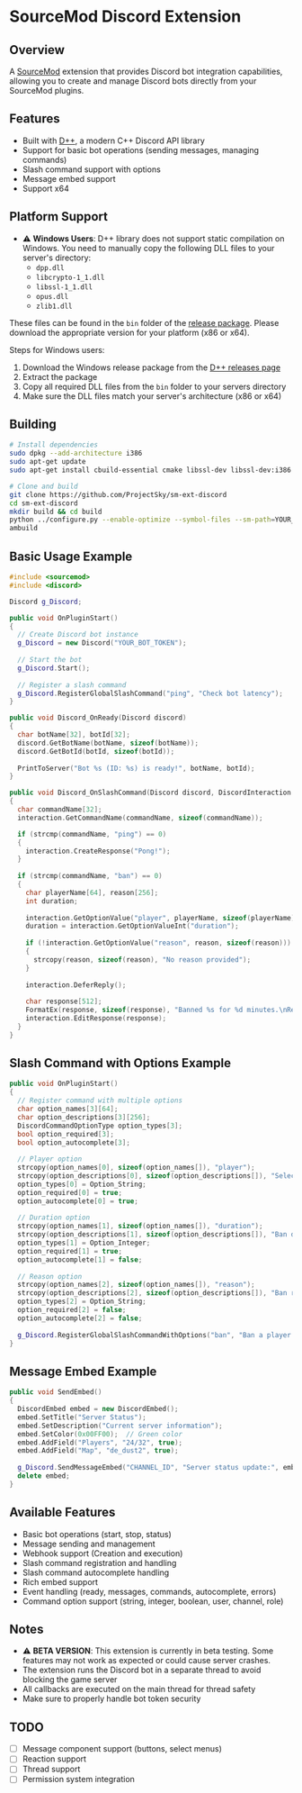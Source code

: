 # SourceMod Discord Extension

## Overview
A [SourceMod](http://www.sourcemod.net/) extension that provides Discord bot integration capabilities, allowing you to create and manage Discord bots directly from your SourceMod plugins.

## Features
* Built with [D++](https://github.com/brainboxdotcc/DPP), a modern C++ Discord API library
* Support for basic bot operations (sending messages, managing commands)
* Slash command support with options
* Message embed support
* Support x64

## Platform Support
* ⚠️ **Windows Users**: D++ library does not support static compilation on Windows. You need to manually copy the following DLL files to your server's directory:
  - `dpp.dll`
  - `libcrypto-1_1.dll`
  - `libssl-1_1.dll`
  - `opus.dll`
  - `zlib1.dll`

These files can be found in the `bin` folder of the [release package](https://github.com/brainboxdotcc/DPP/releases/tag/v10.0.35). Please download the appropriate version for your platform (x86 or x64).

Steps for Windows users:
1. Download the Windows release package from the [D++ releases page](https://github.com/brainboxdotcc/DPP/releases/tag/v10.0.35)
2. Extract the package
3. Copy all required DLL files from the `bin` folder to your servers directory
4. Make sure the DLL files match your server's architecture (x86 or x64)

## Building
```sh
# Install dependencies
sudo dpkg --add-architecture i386
sudo apt-get update
sudo apt-get install cbuild-essential cmake libssl-dev libssl-dev:i386

# Clone and build
git clone https://github.com/ProjectSky/sm-ext-discord
cd sm-ext-discord
mkdir build && cd build
python ../configure.py --enable-optimize --symbol-files --sm-path=YOUR_SOURCEMOD_PATH --targets=x86,x64
ambuild
```

## Basic Usage Example
```cpp
#include <sourcemod>
#include <discord>

Discord g_Discord;

public void OnPluginStart()
{
  // Create Discord bot instance
  g_Discord = new Discord("YOUR_BOT_TOKEN");
  
  // Start the bot
  g_Discord.Start();
  
  // Register a slash command
  g_Discord.RegisterGlobalSlashCommand("ping", "Check bot latency");
}

public void Discord_OnReady(Discord discord)
{
  char botName[32], botId[32];
  discord.GetBotName(botName, sizeof(botName));
  discord.GetBotId(botId, sizeof(botId));
  
  PrintToServer("Bot %s (ID: %s) is ready!", botName, botId);
}

public void Discord_OnSlashCommand(Discord discord, DiscordInteraction interaction)
{
  char commandName[32];
  interaction.GetCommandName(commandName, sizeof(commandName));

  if (strcmp(commandName, "ping") == 0)
  {
    interaction.CreateResponse("Pong!");
  }
  
  if (strcmp(commandName, "ban") == 0)
  {
    char playerName[64], reason[256];
    int duration;
    
    interaction.GetOptionValue("player", playerName, sizeof(playerName));
    duration = interaction.GetOptionValueInt("duration");
    
    if (!interaction.GetOptionValue("reason", reason, sizeof(reason)))
    {
      strcopy(reason, sizeof(reason), "No reason provided");
    }
    
    interaction.DeferReply();
    
    char response[512];
    FormatEx(response, sizeof(response), "Banned %s for %d minutes.\nReason: %s", playerName, duration, reason);
    interaction.EditResponse(response);
  }
}
```

## Slash Command with Options Example
```cpp
public void OnPluginStart()
{
  // Register command with multiple options
  char option_names[3][64];
  char option_descriptions[3][256];
  DiscordCommandOptionType option_types[3];
  bool option_required[3];
  bool option_autocomplete[3];
  
  // Player option
  strcopy(option_names[0], sizeof(option_names[]), "player");
  strcopy(option_descriptions[0], sizeof(option_descriptions[]), "Select a player");
  option_types[0] = Option_String;
  option_required[0] = true;
  option_autocomplete[0] = true;
  
  // Duration option
  strcopy(option_names[1], sizeof(option_names[]), "duration");
  strcopy(option_descriptions[1], sizeof(option_descriptions[]), "Ban duration in minutes");
  option_types[1] = Option_Integer;
  option_required[1] = true;
  option_autocomplete[1] = false;
  
  // Reason option
  strcopy(option_names[2], sizeof(option_names[]), "reason");
  strcopy(option_descriptions[2], sizeof(option_descriptions[]), "Ban reason");
  option_types[2] = Option_String;
  option_required[2] = false;
  option_autocomplete[2] = false;
  
  g_Discord.RegisterGlobalSlashCommandWithOptions("ban", "Ban a player from the server", "0", option_names, option_descriptions, option_types, option_required, option_autocomplete, 3);
}
```

## Message Embed Example
```cpp
public void SendEmbed()
{
  DiscordEmbed embed = new DiscordEmbed();
  embed.SetTitle("Server Status");
  embed.SetDescription("Current server information");
  embed.SetColor(0x00FF00);  // Green color
  embed.AddField("Players", "24/32", true);
  embed.AddField("Map", "de_dust2", true);
  
  g_Discord.SendMessageEmbed("CHANNEL_ID", "Server status update:", embed);
  delete embed;
}
```

## Available Features
* Basic bot operations (start, stop, status)
* Message sending and management
* Webhook support (Creation and execution)
* Slash command registration and handling
* Slash command autocomplete handling
* Rich embed support
* Event handling (ready, messages, commands, autocomplete, errors)
* Command option support (string, integer, boolean, user, channel, role)

## Notes
* ⚠️ **BETA VERSION**: This extension is currently in beta testing. Some features may not work as expected or could cause server crashes.
* The extension runs the Discord bot in a separate thread to avoid blocking the game server
* All callbacks are executed on the main thread for thread safety
* Make sure to properly handle bot token security

## TODO
- [ ] Message component support (buttons, select menus)
- [ ] Reaction support
- [ ] Thread support
- [ ] Permission system integration